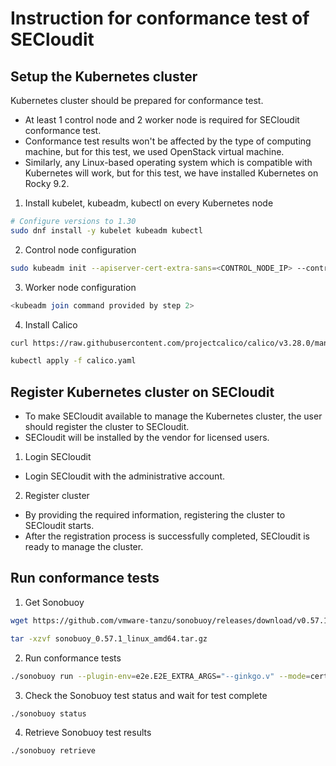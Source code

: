 # Instruction for conformance test of SECloudit

## Setup the Kubernetes cluster
Kubernetes cluster should be prepared for conformance test.
- At least 1 control node and 2 worker node is required for SECloudit conformance test.
- Conformance test results won't be affected by the type of computing machine, but for this test, we used OpenStack virtual machine. 
- Similarly, any Linux-based operating system which is compatible with Kubernetes will work, but for this test, we have installed Kubernetes on Rocky 9.2.  

1. Install kubelet, kubeadm, kubectl on every Kubernetes node
```bash
# Configure versions to 1.30
sudo dnf install -y kubelet kubeadm kubectl
```

2. Control node configuration
```bash
sudo kubeadm init --apiserver-cert-extra-sans=<CONTROL_NODE_IP> --control-plane-endpoint=<CONTROL_NODE_IP:PORT>
```

3. Worker node configuration
```bash
<kubeadm join command provided by step 2>
```

4. Install Calico
``` bash
curl https://raw.githubusercontent.com/projectcalico/calico/v3.28.0/manifests/calico.yaml -O

kubectl apply -f calico.yaml
```

## Register Kubernetes cluster on SECloudit
 - To make SECloudit available to manage the Kubernetes cluster, the user should register the cluster to SECloudit.
 - SECloudit will be installed by the vendor for licensed users.
 1. Login SECloudit
 - Login SECloudit with the administrative account.

 2. Register cluster
  - By providing the required information, registering the cluster to SECloudit starts.
  - After the registration process is successfully completed, SECloudit is ready to manage the cluster.

  ## Run conformance tests
1. Get Sonobuoy
```bash
wget https://github.com/vmware-tanzu/sonobuoy/releases/download/v0.57.1/sonobuoy_0.57.1_linux_amd64.tar.gz

tar -xzvf sonobuoy_0.57.1_linux_amd64.tar.gz
```

2. Run conformance tests
```bash
./sonobuoy run --plugin-env=e2e.E2E_EXTRA_ARGS="--ginkgo.v" --mode=certified-conformance
```

3. Check the Sonobuoy test status and wait for test complete
```bash
./sonobuoy status
```

4. Retrieve Sonobuoy test results
```bash
./sonobuoy retrieve
```